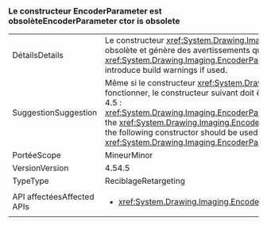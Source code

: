 ### <a name="encoderparameter-ctor-is-obsolete"></a><span data-ttu-id="902a0-101">Le constructeur EncoderParameter est obsolète</span><span class="sxs-lookup"><span data-stu-id="902a0-101">EncoderParameter ctor is obsolete</span></span>

|   |   |
|---|---|
|<span data-ttu-id="902a0-102">Détails</span><span class="sxs-lookup"><span data-stu-id="902a0-102">Details</span></span>|<span data-ttu-id="902a0-103">Le constructeur <xref:System.Drawing.Imaging.EncoderParameter.%23ctor(System.Drawing.Imaging.Encoder,System.Int32,System.Int32,System.Int32,System.Int32)> est désormais obsolète et génère des avertissements quand il est utilisé.</span><span class="sxs-lookup"><span data-stu-id="902a0-103">The <xref:System.Drawing.Imaging.EncoderParameter.%23ctor(System.Drawing.Imaging.Encoder,System.Int32,System.Int32,System.Int32,System.Int32)> constructor is obsolete now and will introduce build warnings if used.</span></span>|
|<span data-ttu-id="902a0-104">Suggestion</span><span class="sxs-lookup"><span data-stu-id="902a0-104">Suggestion</span></span>|<span data-ttu-id="902a0-105">Même si le constructeur <xref:System.Drawing.Imaging.EncoderParameter.%23ctor(System.Drawing.Imaging.Encoder,System.Int32,System.Int32,System.Int32,System.Int32)> continue de fonctionner, le constructeur suivant doit être utilisé à sa place pour éviter l’avertissement de génération indiquant qu’il est obsolète durant la recompilation du code avec les outils .NET 4.5 : <xref:System.Drawing.Imaging.EncoderParameter.%23ctor(System.Drawing.Imaging.Encoder,System.Int32,System.Drawing.Imaging.EncoderParameterValueType,System.IntPtr)>.</span><span class="sxs-lookup"><span data-stu-id="902a0-105">Although the <xref:System.Drawing.Imaging.EncoderParameter.%23ctor(System.Drawing.Imaging.Encoder,System.Int32,System.Int32,System.Int32,System.Int32)>constructor will continue to work, the following constructor should be used instead to avoid the obsolete build warning when re-compiling code with .NET 4.5 tools: <xref:System.Drawing.Imaging.EncoderParameter.%23ctor(System.Drawing.Imaging.Encoder,System.Int32,System.Drawing.Imaging.EncoderParameterValueType,System.IntPtr)>.</span></span>|
|<span data-ttu-id="902a0-106">Portée</span><span class="sxs-lookup"><span data-stu-id="902a0-106">Scope</span></span>|<span data-ttu-id="902a0-107">Mineur</span><span class="sxs-lookup"><span data-stu-id="902a0-107">Minor</span></span>|
|<span data-ttu-id="902a0-108">Version</span><span class="sxs-lookup"><span data-stu-id="902a0-108">Version</span></span>|<span data-ttu-id="902a0-109">4.5</span><span class="sxs-lookup"><span data-stu-id="902a0-109">4.5</span></span>|
|<span data-ttu-id="902a0-110">Type</span><span class="sxs-lookup"><span data-stu-id="902a0-110">Type</span></span>|<span data-ttu-id="902a0-111">Reciblage</span><span class="sxs-lookup"><span data-stu-id="902a0-111">Retargeting</span></span>|
|<span data-ttu-id="902a0-112">API affectées</span><span class="sxs-lookup"><span data-stu-id="902a0-112">Affected APIs</span></span>|<ul><li><xref:System.Drawing.Imaging.EncoderParameter.%23ctor(System.Drawing.Imaging.Encoder,System.Int32,System.Int32,System.Int32,System.Int32)?displayProperty=nameWithType></li></ul>|

